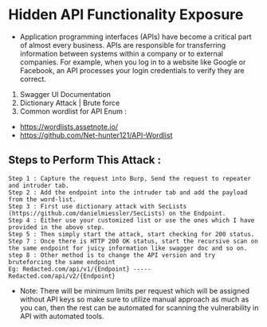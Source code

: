 # Hidden API Functionality Exposure
- Application programming interfaces (APIs) have become a critical part of almost every business. APIs are responsible for transferring information between systems within a company or to external companies. For example, when you log in to a website like Google or Facebook, an API processes your login credentials to verify they are correct.

1. Swagger UI Documentation
2. Dictionary Attack | Brute force
3. Common wordlist for API Enum :
- https://wordlists.assetnote.io/
- https://github.com/Net-hunter121/API-Wordlist

## Steps to Perform This Attack :
```
Step 1 : Capture the request into Burp, Send the request to repeater and intruder tab.
Step 2 : Add the endpoint into the intruder tab and add the payload from the word-list.
Step 3 : First use dictionary attack with SecLists (https://github.com/danielmiessler/SecLists) on the Endpoint.
Step 4 : Either use your customized list or use the ones which I have provided in the above step.
Step 5 : Then simply start the attack, start checking for 200 status.
Step 7 : Once there is HTTP 200 OK status, start the recursive scan on the same endpoint for juicy information like swagger doc and so on.
step 8 : Other method is to change the API version and try bruteforcing the same endpoint
Eg: Redacted.com/api/v1/{Endpoint} ----- Redacted.com/api/v2/{Endpoint}
```
* Note: There will be minimum limits per request which will be assigned without API keys so make sure to utilize manual approach as much as you can, then the rest can be automated for scanning the vulnerability in API with automated tools.
